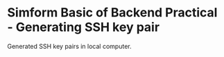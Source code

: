 # Simform Basic of Backend Practical - Generating SSH key pair

Generated SSH key pairs in local computer.

